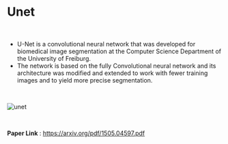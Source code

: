 # Unet 

<br>

* U-Net is a convolutional neural network that was developed for biomedical image segmentation at the Computer Science Department of the University of Freiburg. 
* The network is based on the fully Convolutional neural network and its architecture was modified and extended to work with fewer training images and to yield more precise segmentation.

<br>

![unet](https://miro.medium.com/v2/resize:fit:1100/format:webp/1*cHtBw8yBhprNXj-CBQBx5g.png)

<br>

**Paper Link** : https://arxiv.org/pdf/1505.04597.pdf